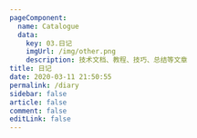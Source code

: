 ```yaml
---
pageComponent: 
  name: Catalogue
  data: 
    key: 03.日记
    imgUrl: /img/other.png
    description: 技术文档、教程、技巧、总结等文章
title: 日记
date: 2020-03-11 21:50:55
permalink: /diary
sidebar: false
article: false
comment: false
editLink: false
---
```


